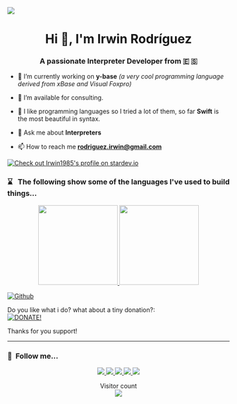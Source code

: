 ![](https://media.giphy.com/media/XGqDsE3owV0RO/giphy.gif)

<h1 align="center">Hi 👋, I'm Irwin Rodríguez</a></h1>
<h3 align="center">A passionate Interpreter Developer from &#x1F1EA; &#x1F1F8;</h3>

- 🔭 I’m currently working on **y-base** _(a very cool programming language derived from xBase and Visual Foxpro)_

- 🤝 I’m available for consulting.

- 🌱 I like programming languages so I tried a lot of them, so far **Swift** is the most beautiful in syntax.

- 💬 Ask me about **Interpreters** 

- 📫 How to reach me **rodriguez.irwin@gmail.com**

[![Check out Irwin1985's profile on stardev.io](https://stardev.io/developers/Irwin1985/badge/languages/global.svg)](https://stardev.io/developers/Irwin1985)

### ⌛️ &nbsp; The following show some of the languages I've used to build things...
<p align="center">
    <a href="https://github.com/irwin1985">
        <img height="180em" src="https://github-readme-stats-eight-theta.vercel.app/api?username=irwin1985&show_icons=true&theme=algolia&include_all_commits=true&count_private=true" />
        <img height="180em" src="https://github-readme-stats-eight-theta.vercel.app/api/top-langs/?username=irwin1985&layout=compact&langs_count=8&theme=algolia" />
    </a>
</p>

[![Github](https://img.shields.io/github/followers/Irwin1985?label=Follow&style=social)](https://github.com/Irwin1985)

Do you like what i do? what about a tiny donation?:   
[![DONATE!](http://www.pngall.com/wp-content/uploads/2016/05/PayPal-Donate-Button-PNG-File-180x100.png)](https://www.paypal.com/donate/?hosted_button_id=LXQYXFP77AD2G) 

Thanks for you support!

<hr>

###  🧲 &nbsp;Follow me... 
<p align="center">
    <a href="https://youtube.com/IrwinRodriguez">
        <img src="https://img.shields.io/badge/Youtube-Channel-red" />
    </a>
    <a href="mailto:rodriguez.irwin@gmail.com">
        <img src="https://img.shields.io/badge/Gmail-Contact-yellowgreen" />
    </a>
    <a href="https://twitter.com/irwin_rg">
        <img src="https://img.shields.io/badge/Twitter-irwin__rg-blue" />
    </a>
    <a href="https://instagram.com/irwinrdz85">
        <img src="https://img.shields.io/badge/Instagram-irwinrdz85-red" />
    </a>
    <a href="https://www.linkedin.com/in/irwin1985/">
        <img src="https://img.shields.io/badge/LinkedIn-irwin1985-orange" />
    </a>
</p>

<p align="center"> 
  Visitor count<br>
  <img src="https://profile-counter.glitch.me/Irwin1985/count.svg" />
</p>
